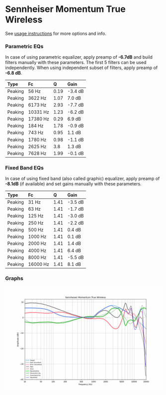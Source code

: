 # Sennheiser Momentum True Wireless
See [usage instructions](https://github.com/jaakkopasanen/AutoEq#usage) for more options and info.

### Parametric EQs
In case of using parametric equalizer, apply preamp of **-6.7dB** and build filters manually
with these parameters. The first 5 filters can be used independently.
When using independent subset of filters, apply preamp of **-6.8 dB**.

| Type    | Fc       |    Q | Gain    |
|:--------|:---------|:-----|:--------|
| Peaking | 56 Hz    | 0.19 | -3.4 dB |
| Peaking | 3622 Hz  | 1.07 | 7.0 dB  |
| Peaking | 6173 Hz  | 2.93 | -7.7 dB |
| Peaking | 10331 Hz | 1.23 | -6.2 dB |
| Peaking | 17380 Hz | 0.29 | 6.9 dB  |
| Peaking | 184 Hz   | 1.78 | -0.9 dB |
| Peaking | 743 Hz   | 0.95 | 1.1 dB  |
| Peaking | 1780 Hz  | 0.98 | -1.1 dB |
| Peaking | 2625 Hz  | 3.8  | 1.3 dB  |
| Peaking | 7628 Hz  | 1.99 | -0.1 dB |

### Fixed Band EQs
In case of using fixed band (also called graphic) equalizer, apply preamp of **-8.1dB**
(if available) and set gains manually with these parameters.

| Type    | Fc       |    Q | Gain    |
|:--------|:---------|:-----|:--------|
| Peaking | 31 Hz    | 1.41 | -3.5 dB |
| Peaking | 63 Hz    | 1.41 | -1.7 dB |
| Peaking | 125 Hz   | 1.41 | -3.0 dB |
| Peaking | 250 Hz   | 1.41 | -2.2 dB |
| Peaking | 500 Hz   | 1.41 | 0.4 dB  |
| Peaking | 1000 Hz  | 1.41 | 0.1 dB  |
| Peaking | 2000 Hz  | 1.41 | 1.4 dB  |
| Peaking | 4000 Hz  | 1.41 | 6.4 dB  |
| Peaking | 8000 Hz  | 1.41 | -5.5 dB |
| Peaking | 16000 Hz | 1.41 | 8.1 dB  |

### Graphs
![](./Sennheiser%20Momentum%20True%20Wireless.png)